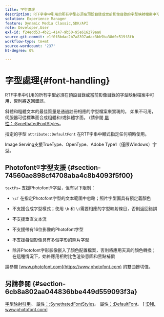 ```yaml
---
title: 字型處理
description: RTF字串中引用的所有字型必須在預設目錄或當前影像目錄的字型映射檔案中可用，否則將返回錯誤。
solution: Experience Manager
feature: Dynamic Media Classic,SDK/API
role: Developer,User
exl-id: f24edd53-4b21-4147-9b50-95e616279aa8
source-git-commit: e1f0f8bdac2b7a8397adac3bb9ba38d0c519f8fb
workflow-type: tm+mt
source-wordcount: '237'
ht-degree: 0%

---
```


# 字型處理{#font-handling}

RTF字串中引用的所有字型必須在預設目錄或當前影像目錄的字型映射檔案中可用，否則將返回錯誤。

斜體和粗體文本的最佳質量是通過註冊相應的字型檔案來實現的。 如果不可用，伺服器可從標準面合成粗體和/或斜體字面。 (請參閱 [屬性：:SynethatedFontStyles](/help/aem-is-ir-api/is-api/image-catalog/image-serving-api-ref/c-image-catalog-reference/c-attributes-reference/r-synthesizefontstyles.md)。

指定的字型 `attribute::DefaultFont` 在RTF字串中顯式指定任何項時使用。

Image Serving支援TrueType、OpenType、Adobe Type1（僅限Windows）字型。

## Photofont®字型支援 {#section-74560ae898cf4708aba4c8b4093f5f00}

`textPs=` 支援Photofont®字型，但有以下限制：

* `\cf` 在指定Photofont字型的文本範圍中忽略；照片字型面具有預定義顏色
* 不支援合成字型樣式；使用 `\b` 和 `\i`需要相應的字型映射條目，否則返回錯誤

* 不支援垂直文本流
* 不支援帶有16位影像的Photofont字型
* 不支援每個影像具有多個字形的照片字型
* 除非Photofont字形影像嵌入了顏色配置檔案，否則將應用天真的顏色轉換；在這種情況下，始終應用相對比色渲染意圖和黑點補償

請參閱 [www.photofont.com](https://www.photofont.com) 的雙曲餘切值。

## 另請參閱 {#section-6cb8a802aa044836bbe449d559093f3a}

[字型映射引用](../../../../../is-api/image-catalog/image-serving-api-ref/c-image-catalog-reference/c-font-map-reference/c-font-map-reference.md#concept-f81f319d03c646c5a8ef87b3277dd37d)。 [屬性：:SynethatedFontStyles](../../../../../is-api/image-catalog/image-serving-api-ref/c-image-catalog-reference/c-attributes-reference/r-synthesizefontstyles.md#reference-1b12ba881b9146c793bcb07407cacb15)。 [屬性：:DefaultFont](../../../../../is-api/image-catalog/image-serving-api-ref/c-image-catalog-reference/c-attributes-reference/r-defaultfont.md#reference-48b763ac254545e89a25c76ff7581107)。 [ [!DNL www.photofont.com] ](https://www.photofont.com)

